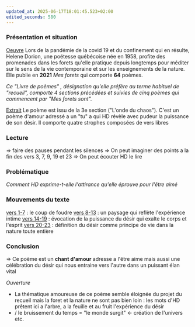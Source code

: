 ```yaml
---
updated_at: 2025-06-17T18:01:45.523+02:00
edited_seconds: 580
---
```

### Présentation et situation
<u>Oeuvre</u>
Lors de la pandémie de la covid 19 et du confinement qui en résulte, Helene Dorion, une poétesse québécoise née en 1958, profite des promenades dans les forets qu'elle pratique depuis longtemps pour méditer sur le sens de la vie contemporaine et sur les enseignements de la nature.  
Elle publie en **2021** _Mes forets_ qui comporte **64** poèmes.

_Ce "Livre de poèmes" , désignation qu'elle préfère au terme habituel de "recueil", comporte 4 sections précédées et suivies de cinq poèmes qui commencent par "Mes forets sont"._

<u>Extrait</u>
Le poème est issu de la 3e section ("L'onde du chaos").
C'est un poème d'amour adressé a un "tu" a qui HD révèle avec pudeur la puissance de son désir. 
Il comporte quatre strophes composées de vers libres   
### Lecture
=> faire des pauses pendant les silences
=> On peut imaginer des points a la fin des vers 3, 7, 9, 19 et 23
=> On peut écouter HD le lire
### Problématique
*Comment HD exprime-t-elle l'attirance qu'elle éprouve pour l'être aimé*
### Mouvements du texte 
<u>vers 1-7</u> : le coup de foudre
<u>vers 8-13</u> : un paysage qui reflète l'expérience intime
<u>vers 14-19</u> : évocation de la puissance du désir qui exalte le corps et l'esprit 
<u>vers 20-23</u> : définition du désir comme principe de vie dans la nature toute entière 

### Conclusion
=> Ce poème est un **chant d'amour** adresse a l'être aime mais aussi une célébration du désir qui nous entraine vers l'autre dans un puissant élan vital 

*Ouverture*

- La thématique amoureuse de ce poème semble éloignée du projet du recueil mais la foret et la nature ne sont pas bien loin : les mots d'HD prêtent ici a l'arbre, a la feuille et au fruit l'expérience du désir
- / le bruissement du temps = "le monde surgit" <- création de l'univers etc.  

